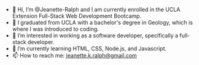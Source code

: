 - 👋 Hi, I’m @Jeanette-Ralph and I am currently enrolled in the UCLA Extension Full-Stack Web Development Bootcamp.
- 🌋 I graduated from UCLA with a bachelor's degree in Geology, which is where I was introduced to coding. 
- 👀 I’m interested in working as a software developer, specifically a full-stack developer.
- 🌱 I’m currently learning HTML, CSS, Node.js, and Javascript. 
- 📫 How to reach me: [jeanette.k.ralph@gmail.com](jeanette.k.ralph@gmail.com)
<!-- - 💞️ I’m looking to collaborate on front 


<!---
Jeanette-Ralph/Jeanette-Ralph is a ✨ special ✨ repository because its `README.md` (this file) appears on your GitHub profile.
You can click the Preview link to take a look at your changes.
--->
